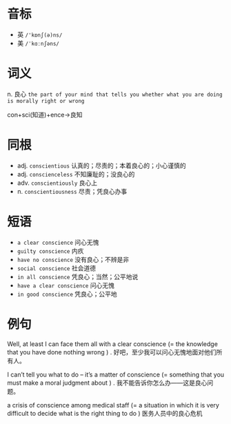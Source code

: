 # 音标

- 英 `/'kɒnʃ(ə)ns/`
- 美 `/ˈkɑːnʃəns/`

# 词义

n. 良心
`the part of your mind that tells you whether what you are doing is morally right or wrong`



con+sci(知道)+ence→良知

# 同根

- adj. `conscientious` 认真的；尽责的；本着良心的；小心谨慎的
- adj. `conscienceless` 不知廉耻的；没良心的
- adv. `conscientiously` 良心上
- n. `conscientiousness` 尽责；凭良心办事

# 短语

- `a clear conscience` 问心无愧
- `guilty conscience` 内疚
- `have no conscience` 没有良心；不辨是非
- `social conscience` 社会道德
- `in all conscience` 凭良心；当然；公平地说
- `have a clear conscience` 问心无愧
- `in good conscience` 凭良心；公平地

# 例句

Well, at least I can face them all with a clear conscience (= the knowledge that you have done nothing wrong ) .
好吧，至少我可以问心无愧地面对他们所有人。

I can’t tell you what to do – it’s a matter of conscience (= something that you must make a moral judgment about ) .
我不能告诉你怎么办——这是良心问题。

a crisis of conscience among medical staff (= a situation in which it is very difficult to decide what is the right thing to do )
医务人员中的良心危机


